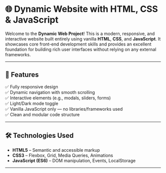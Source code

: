 # 🌐 Dynamic Website with HTML, CSS & JavaScript

Welcome to the **Dynamic Web Project**! This is a modern, responsive, and interactive website built entirely using vanilla **HTML**, **CSS**, and **JavaScript**. It showcases core front-end development skills and provides an excellent foundation for building rich user interfaces without relying on any external frameworks.

---

## 🚀 Features

✅ Fully responsive design  
✅ Dynamic navigation with smooth scrolling  
✅ Interactive elements (e.g., modals, sliders, forms)  
✅ Light/Dark mode toggle  
✅ Vanilla JavaScript only — no libraries/frameworks used  
✅ Clean and modular code structure  

---

## 🛠️ Technologies Used

- **HTML5** – Semantic and accessible markup  
- **CSS3** – Flexbox, Grid, Media Queries, Animations  
- **JavaScript (ES6)** – DOM manipulation, Events, LocalStorage  

---
